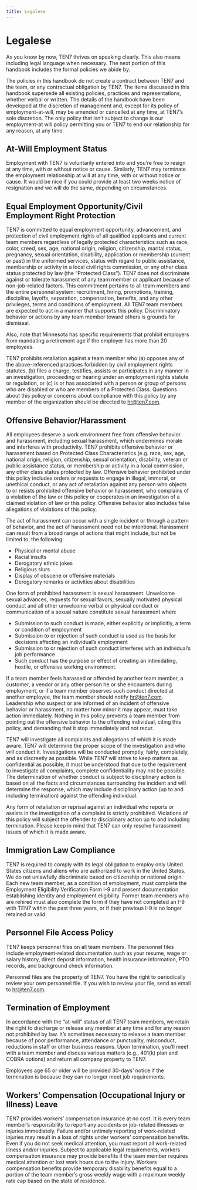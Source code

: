 ```yaml
---
title: Legalese
---
```


# Legalese
As you know by now, TEN7 thrives on speaking clearly. This also means including legal language when necessary. The next portion of this handbook includes the formal policies we abide by.

The policies in this handbook do not create a contract between TEN7 and the team, or any contractual obligation by TEN7. The items discussed in this handbook supersede all existing policies, practices and representations, whether verbal or written. The details of the handbook have been developed at the discretion of management and, except for its policy of employment-at-will, may be amended or cancelled at any time, at TEN7’s sole discretion. The only policy that isn’t subject to change is our employment-at will policy permitting you or TEN7 to end our relationship for any reason, at any time.

## At-Will Employment Status

Employment with TEN7 is voluntarily entered into and you’re free to resign at any time, with or without notice or cause. Similarly, TEN7 may terminate the employment relationship at will at any time, with or without notice or cause. It would be nice if you could provide at least two weeks notice of resignation and we will do the same, depending on circumstances.

## Equal Employment Opportunity/Civil Employment Right Protection

TEN7 is committed to equal employment opportunity, advancement, and protection of civil employment rights of all qualified applicants and current team members regardless of legally protected characteristics such as race, color, creed, sex, age, national origin, religion, citizenship, marital status, pregnancy, sexual orientation, disability, application or membership (current or past) in the uniformed services, status with regard to public assistance, membership or activity in a local civil rights commission, or any other class status protected by law (the “Protected Class”). TEN7 does not discriminate against or tolerate harassment of any team member or applicant because of non-job-related factors. This commitment pertains to all team members and the entire personnel system: recruitment, hiring, promotions, training, discipline, layoffs, separation, compensation, benefits, and any other privileges, terms and conditions of employment. All TEN7 team members are expected to act in a manner that supports this policy. Discriminatory behavior or actions by any team member toward others is grounds for dismissal.

Also, note that Minnesota has specific requirements that prohibit employers from mandating a retirement age if the employer has more than 20 employees.

TEN7 prohibits retaliation against a team member who (a) opposes any of the above-referenced practices forbidden by civil employment rights statutes, (b) files a charge, testifies, assists or participates in any manner in an investigation, proceeding or hearing under an employment rights statute or regulation, or (c) is or has associated with a person or group of persons who are disabled or who are members of a Protected Class. Questions about this policy or concerns about compliance with this policy by any member of the organization should be directed to [hr@ten7.com](hr@ten7.com).

## Offensive Behavior/Harassment

All employees deserve a work environment free from offensive behavior and harassment, including sexual harassment, which undermines morale and interferes with productivity. TEN7 prohibits offensive behavior or harassment based on Protected Class Characteristics (e.g. race, sex, age, national origin, religion, citizenship, sexual orientation, disability, veteran or public assistance status, or membership or activity in a local commission, any other class status protected by law. Offensive behavior prohibited under this policy includes orders or requests to engage in illegal, immoral, or unethical conduct, or any act of retaliation against any person who objects to or resists prohibited offensive behavior or harassment, who complains of a violation of the law or this policy or cooperates in an investigation of a claimed violation of law or this policy. Offensive behavior also includes false allegations of violations of this policy.

The act of harassment can occur with a single incident or through a pattern of behavior, and the act of harassment need not be intentional. Harassment can result from a broad range of actions that might include, but not be limited to, the following:

* Physical or mental abuse
* Racial insults
* Derogatory ethnic jokes
* Religious slurs
* Display of obscene or offensive materials
* Derogatory remarks or activities about disabilities

One form of prohibited harassment is sexual harassment. Unwelcome sexual advances, requests for sexual favors, sexually motivated physical conduct and all other unwelcome verbal or physical conduct or communication of a sexual nature constitute sexual harassment when:

* Submission to such conduct is made, either explicitly or implicitly, a term or condition of employment
* Submission to or rejection of such conduct is used as the basis for decisions affecting an individual’s employment
* Submission to or rejection of such conduct interferes with an individual’s job performance
* Such conduct has the purpose or effect of creating an intimidating, hostile, or offensive working environment.

If a team member feels harassed or offended by another team member, a customer, a vendor or any other person he or she encounters during employment, or if a team member observes such conduct directed at another employee, the team member should notify [hr@ten7.com](hr@ten7.com). Leadership who suspect or are informed of an incident of offensive behavior or harassment, no matter how minor it may appear, must take action immediately. Nothing in this policy prevents a team member from pointing out the offensive behavior to the offending individual, citing this policy, and demanding that it stop immediately and not recur.

TEN7 will investigate all complaints and allegations of which it is made aware. TEN7 will determine the proper scope of the investigation and who will conduct it. Investigations will be conducted promptly, fairly, completely, and as discreetly as possible. While TEN7 will strive to keep matters as confidential as possible, it must be understood that due to the requirement to investigate all complaints, complete confidentiality may not be possible. The determination of whether conduct is subject to disciplinary action is based on all the facts and circumstances surrounding the incident and will determine the response, which may include disciplinary action (up to and including termination) against the offending individual.

Any form of retaliation or reprisal against an individual who reports or assists in the investigation of a complaint is strictly prohibited. Violations of this policy will subject the offender to disciplinary action up to and including termination. Please keep in mind that TEN7 can only resolve harassment issues of which it is made aware.

## Immigration Law Compliance

TEN7 is required to comply with its legal obligation to employ only United States citizens and aliens who are authorized to work in the United States. We do not unlawfully discriminate based on citizenship or national origin. Each new team member, as a condition of employment, must complete the Employment Eligibility Verification Form I-9 and present documentation establishing identity and employment eligibility. Former team members who are rehired must also complete the form if they have not completed an I-9 with TEN7 within the past three years, or if their previous I-9 is no longer retained or valid.

## Personnel File Access Policy

TEN7 keeps personnel files on all team members. The personnel files include employment-related documentation such as your resume, wage or salary history, direct deposit information, health insurance information, PTO records, and background check information.

Personnel files are the property of TEN7. You have the right to periodically review your own personnel file. If you wish to review your file, send an email to hr@ten7.com.

## Termination of Employment

In accordance with the “at-will” status of all TEN7 team members, we retain the right to discharge or release any member at any time and for any reason not prohibited by law. It’s sometimes necessary to release a team member because of poor performance, attendance or punctuality, misconduct, reductions in staff or other business reasons. Upon termination, you’ll meet with a team member and discuss various matters (e.g., 401(k) plan and COBRA options) and return all company property to TEN7.

Employees age 65 or older will be provided 30-days’ notice if the termination is because they can no longer meet job requirements.

## Workers’ Compensation (Occupational Injury or Illness) Leave

TEN7 provides workers’ compensation insurance at no cost. It is every team member’s responsibility to report any accidents or job-related illnesses or injuries immediately. Failure and/or untimely reporting of work-related injuries may result in a loss of rights under workers’ compensation benefits. Even if you do not seek medical attention, you must report all work-related illness and/or injuries. Subject to applicable legal requirements, workers compensation insurance may provide benefits if the team member requires medical attention or lost work hours due to the injury. Workers compensation benefits provide temporary disability benefits equal to a portion of the team member’s gross weekly wage with a maximum weekly rate cap based on the state of residence.
